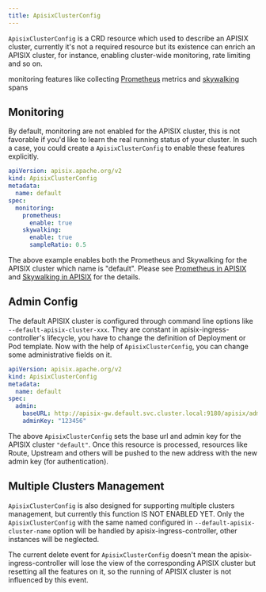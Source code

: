 ```yaml
---
title: ApisixClusterConfig
---
```


<!--
#
# Licensed to the Apache Software Foundation (ASF) under one or more
# contributor license agreements.  See the NOTICE file distributed with
# this work for additional information regarding copyright ownership.
# The ASF licenses this file to You under the Apache License, Version 2.0
# (the "License"); you may not use this file except in compliance with
# the License.  You may obtain a copy of the License at
#
#     http://www.apache.org/licenses/LICENSE-2.0
#
# Unless required by applicable law or agreed to in writing, software
# distributed under the License is distributed on an "AS IS" BASIS,
# WITHOUT WARRANTIES OR CONDITIONS OF ANY KIND, either express or implied.
# See the License for the specific language governing permissions and
# limitations under the License.
#
-->

`ApisixClusterConfig` is a CRD resource which used to describe an APISIX cluster, currently it's not a required
resource but its existence can enrich an APISIX cluster, for instance, enabling cluster-wide monitoring, rate limiting and so on.

monitoring features like collecting [Prometheus](https://prometheus.io/) metrics
and [skywalking](https://skywalking.apache.org/) spans

Monitoring
----------

By default, monitoring are not enabled for the APISIX cluster, this is not favorable
if you'd like to learn the real running status of your cluster. In such a case, you
could create a `ApisixClusterConfig` to enable these features explicitly.

```yaml
apiVersion: apisix.apache.org/v2
kind: ApisixClusterConfig
metadata:
  name: default
spec:
  monitoring:
    prometheus:
      enable: true
    skywalking:
      enable: true
      sampleRatio: 0.5
```

The above example enables both the Prometheus and Skywalking for the APISIX cluster which name is "default".
Please see [Prometheus in APISIX](http://apisix.apache.org/docs/apisix/plugins/prometheus) and [Skywalking in APISIX](http://apisix.apache.org/docs/apisix/plugins/skywalking) for the details.

Admin Config
------------

The default APISIX cluster is configured through command line options like `--default-apisix-cluster-xxx`. They are constant in apisix-ingress-controller's lifecycle, you have to change the definition
of Deployment or Pod template. Now with the help of `ApisixClusterConfig`, you can change some administrative fields on it.

```yaml
apiVersion: apisix.apache.org/v2
kind: ApisixClusterConfig
metadata:
  name: default
spec:
  admin:
    baseURL: http://apisix-gw.default.svc.cluster.local:9180/apisix/admin
    adminKey: "123456"
```

The above `ApisixClusterConfig` sets the base url and admin key for the APISIX cluster `"default"`. Once this
resource is processed, resources like Route, Upstream and others will be pushed to the new address with the new admin key (for authentication).

Multiple Clusters Management
----------------------------

`ApisixClusterConfig` is also designed for supporting multiple clusters management, but currently this function IS NOT ENABLED YET.
Only the `ApisixClusterConfig` with the same named configured in `--default-apisix-cluster-name` option will be handled by apisix-ingress-controller, other instances will be neglected.

The current delete event for `ApisixClusterConfig` doesn't mean the apisix-ingress-controller will lose the view of the corresponding APISIX cluster but
resetting all the features on it, so the running of APISIX cluster is not influenced by this event.
